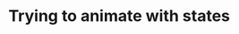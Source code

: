 # Trying to animate with states 


[Git branch]:(https://github.com/codiku/react-native-animations/tree/001-EN-using-states)